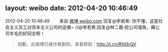 layout: weibo
date: 2012-04-20 10:46:49
---
<meta name="referrer" content="no-referrer" />

2012-04-20 10:46:49  &nbsp;&nbsp;&nbsp;&nbsp;&nbsp;&nbsp; 来自 <a href="http://weibo.com/" rel="nofollow">微博 weibo.com</a>
回复@李若希: 你不懂，这是社会主义员工对资本主义公司的逆袭~ //@李若希:回复@林二鹿:挖公司墙角，薅公司羊毛的好同志啊！
>  抱歉，此微博已被作者删除。查看帮助：http://t.cn/Rfd3rQV

